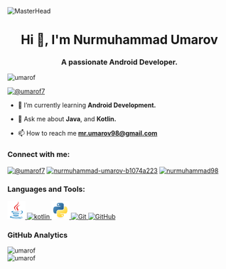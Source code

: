 ![MasterHead](https://miro.medium.com/v2/resize:fit:1358/1*zy5IG2inEQSqeWyPJ7vo-g.gif)
<h1 align="center">Hi 👋, I'm Nurmuhammad Umarov</h1>
<h3 align="center">A passionate Android Developer.</h3>





<p align="left"> <img src="https://komarev.com/ghpvc/?username=umarof&label=Profile%20views&color=0e75b6&style=flat" alt="umarof" /> </p>

<p align="left"> <a href="https://twitter.com/@umarof7" target="blank"><img src="https://img.shields.io/twitter/follow/@umarof7?logo=twitter&style=for-the-badge" alt="@umarof7" /></a> </p>

- 🌱 I’m currently learning **Android Development.**

- 💬 Ask me about **Java**, and **Kotlin.**

- 📫 How to reach me **mr.umarov98@gmail.com**

<h3 align="left">Connect with me:</h3>
<p align="left">
<a href="https://twitter.com/@umarof7" target="blank"><img align="center" src="https://raw.githubusercontent.com/rahuldkjain/github-profile-readme-generator/master/src/images/icons/Social/twitter.svg" alt="@umarof7" height="30" width="40" /></a>
<a href="https://linkedin.com/in/nurmuhammad-umarov-b1074a223" target="blank"><img align="center" src="https://raw.githubusercontent.com/rahuldkjain/github-profile-readme-generator/master/src/images/icons/Social/linked-in-alt.svg" alt="nurmuhammad-umarov-b1074a223" height="30" width="40" /></a>
<a href="https://discord.gg/nurmuhammad98" target="blank"><img align="center" src="https://raw.githubusercontent.com/rahuldkjain/github-profile-readme-generator/master/src/images/icons/Social/discord.svg" alt="nurmuhammad98" height="30" width="40" /></a>
</p>

<h3 align="left">Languages and Tools:</h3>
<p align="left"> <a href="https://www.java.com" target="_blank" rel="noreferrer"> <img src="https://raw.githubusercontent.com/devicons/devicon/master/icons/java/java-original.svg" alt="java" width="40" height="40"/> </a> <a href="https://kotlinlang.org" target="_blank" rel="noreferrer"> <img src="https://www.vectorlogo.zone/logos/kotlinlang/kotlinlang-icon.svg" alt="kotlin" width="40" height="40"/> </a> <a href="https://www.python.org" target="_blank" rel="noreferrer"> <img src="https://raw.githubusercontent.com/devicons/devicon/master/icons/python/python-original.svg" alt="python" width="40" height="40"/> </a>   <a href="https://git-scm.com/" target="_blank" rel="noreferrer">
    <img src="https://img.icons8.com/color/64/000000/git.png" alt="Git" width="40" height="40"/>
  </a>
 
  <a href="https://github.com" target="_blank" rel="noreferrer">
    <img src="https://img.icons8.com/color/64/000000/github.png" alt="GitHub" width="40" height="40"/>
  </a> </p>



<h3 align="left">GitHub Analytics</h3>

<p><img align="left" src="https://github-readme-stats.vercel.app/api/top-langs?username=umarof&show_icons=true&locale=en&layout=compact&theme=dark" alt="umarof" width="400" /></p>

<p>&nbsp;<img align="left" src="https://github-readme-stats.vercel.app/api?username=umarof&show_icons=true&locale=en&theme=dark" alt="umarof" width="400" /></p>





